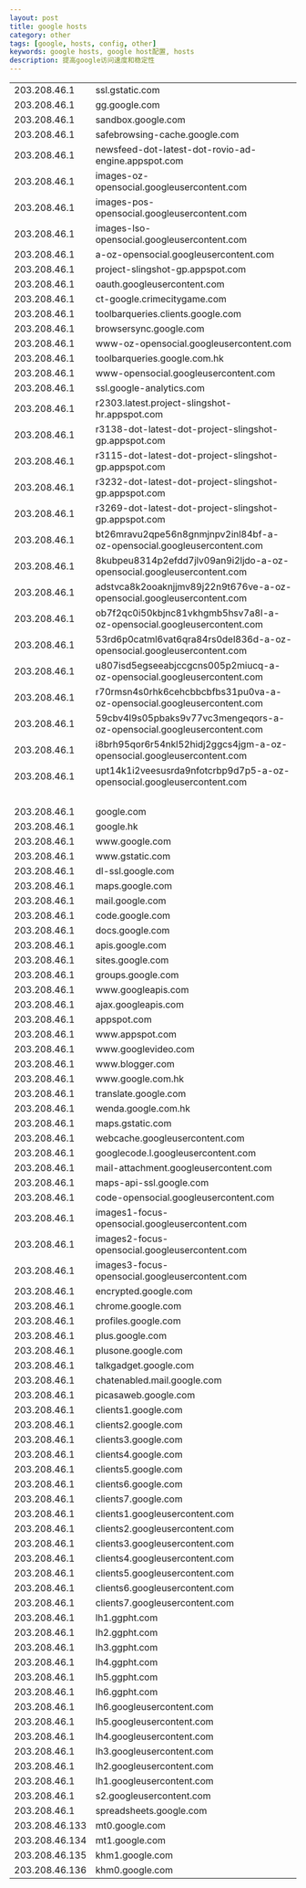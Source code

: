 ```yaml
---
layout: post
title: google hosts
category: other
tags: [google, hosts, config, other]
keywords: google hosts, google host配置, hosts
description: 提高google访问速度和稳定性
---
```


<table class="table table-bordered table-striped">
  <tr><td>203.208.46.1</td><td>ssl.gstatic.com</td></tr>
  <tr><td>203.208.46.1</td><td>gg.google.com</td></tr>
  <tr><td>203.208.46.1</td><td>sandbox.google.com</td></tr>
  <tr><td>203.208.46.1</td><td>safebrowsing-cache.google.com</td></tr>
  <tr><td>203.208.46.1</td><td>newsfeed-dot-latest-dot-rovio-ad-engine.appspot.com</td></tr>
  <tr><td>203.208.46.1</td><td>images-oz-opensocial.googleusercontent.com</td></tr>
  <tr><td>203.208.46.1</td><td>images-pos-opensocial.googleusercontent.com</td></tr>
  <tr><td>203.208.46.1</td><td>images-lso-opensocial.googleusercontent.com</td></tr>
  <tr><td>203.208.46.1</td><td>a-oz-opensocial.googleusercontent.com</td></tr>
  <tr><td>203.208.46.1</td><td>project-slingshot-gp.appspot.com</td></tr>
  <tr><td>203.208.46.1</td><td>oauth.googleusercontent.com</td></tr>
  <tr><td>203.208.46.1</td><td>ct-google.crimecitygame.com</td></tr>
  <tr><td>203.208.46.1</td><td>toolbarqueries.clients.google.com</td></tr>
  <tr><td>203.208.46.1</td><td>browsersync.google.com</td></tr>
  <tr><td>203.208.46.1</td><td>www-oz-opensocial.googleusercontent.com</td></tr>
  <tr><td>203.208.46.1</td><td>toolbarqueries.google.com.hk</td></tr>
  <tr><td>203.208.46.1</td><td>www-opensocial.googleusercontent.com</td></tr>
  <tr><td>203.208.46.1</td><td>ssl.google-analytics.com</td></tr>
  <tr><td>203.208.46.1</td><td>r2303.latest.project-slingshot-hr.appspot.com</td></tr>
  <tr><td>203.208.46.1</td><td>r3138-dot-latest-dot-project-slingshot-gp.appspot.com</td></tr>
  <tr><td>203.208.46.1</td><td>r3115-dot-latest-dot-project-slingshot-gp.appspot.com</td></tr>
  <tr><td>203.208.46.1</td><td>r3232-dot-latest-dot-project-slingshot-gp.appspot.com</td></tr>
  <tr><td>203.208.46.1</td><td>r3269-dot-latest-dot-project-slingshot-gp.appspot.com</td></tr>
  <tr><td>203.208.46.1</td><td>bt26mravu2qpe56n8gnmjnpv2inl84bf-a-oz-opensocial.googleusercontent.com</td></tr>
  <tr><td>203.208.46.1</td><td>8kubpeu8314p2efdd7jlv09an9i2ljdo-a-oz-opensocial.googleusercontent.com</td></tr>
  <tr><td>203.208.46.1</td><td>adstvca8k2ooaknjjmv89j22n9t676ve-a-oz-opensocial.googleusercontent.com</td></tr>
  <tr><td>203.208.46.1</td><td>ob7f2qc0i50kbjnc81vkhgmb5hsv7a8l-a-oz-opensocial.googleusercontent.com</td></tr>
  <tr><td>203.208.46.1</td><td>53rd6p0catml6vat6qra84rs0del836d-a-oz-opensocial.googleusercontent.com</td></tr>
  <tr><td>203.208.46.1</td><td>u807isd5egseeabjccgcns005p2miucq-a-oz-opensocial.googleusercontent.com</td></tr>
  <tr><td>203.208.46.1</td><td>r70rmsn4s0rhk6cehcbbcbfbs31pu0va-a-oz-opensocial.googleusercontent.com</td></tr>
  <tr><td>203.208.46.1</td><td>59cbv4l9s05pbaks9v77vc3mengeqors-a-oz-opensocial.googleusercontent.com</td></tr>
  <tr><td>203.208.46.1</td><td>i8brh95qor6r54nkl52hidj2ggcs4jgm-a-oz-opensocial.googleusercontent.com</td></tr>
  <tr><td>203.208.46.1</td><td>upt14k1i2veesusrda9nfotcrbp9d7p5-a-oz-opensocial.googleusercontent.com</td></tr>
  <tr><td>&nbsp;</td><td>&nbsp;</td></tr>
  <tr><td>203.208.46.1</td><td>google.com</td></tr>
  <tr><td>203.208.46.1</td><td>google.hk</td></tr>
  <tr><td>203.208.46.1</td><td>www.google.com</td></tr>
  <tr><td>203.208.46.1</td><td>www.gstatic.com</td></tr>
  <tr><td>203.208.46.1</td><td>dl-ssl.google.com</td></tr>
  <tr><td>203.208.46.1</td><td>maps.google.com</td></tr>
  <tr><td>203.208.46.1</td><td>mail.google.com</td></tr>
  <tr><td>203.208.46.1</td><td>code.google.com</td></tr>
  <tr><td>203.208.46.1</td><td>docs.google.com</td></tr>
  <tr><td>203.208.46.1</td><td>apis.google.com</td></tr>
  <tr><td>203.208.46.1</td><td>sites.google.com</td></tr>
  <tr><td>203.208.46.1</td><td>groups.google.com</td></tr>
  <tr><td>203.208.46.1</td><td>www.googleapis.com</td></tr>
  <tr><td>203.208.46.1</td><td>ajax.googleapis.com</td></tr>
  <tr><td>203.208.46.1</td><td>appspot.com</td></tr>
  <tr><td>203.208.46.1</td><td>www.appspot.com</td></tr>
  <tr><td>203.208.46.1</td><td>www.googlevideo.com</td></tr>
  <tr><td>203.208.46.1</td><td>www.blogger.com</td></tr>
  <tr><td>203.208.46.1</td><td>www.google.com.hk</td></tr>
  <tr><td>203.208.46.1</td><td>translate.google.com</td></tr>
  <tr><td>203.208.46.1</td><td>wenda.google.com.hk</td></tr>
  <tr><td>203.208.46.1</td><td>maps.gstatic.com</td></tr>
  <tr><td>203.208.46.1</td><td>webcache.googleusercontent.com</td></tr>
  <tr><td>203.208.46.1</td><td>googlecode.l.googleusercontent.com</td></tr>
  <tr><td>203.208.46.1</td><td>mail-attachment.googleusercontent.com</td></tr>
  <tr><td>203.208.46.1</td><td>maps-api-ssl.google.com</td></tr>
  <tr><td>203.208.46.1</td><td>code-opensocial.googleusercontent.com</td></tr>
  <tr><td>203.208.46.1</td><td>images1-focus-opensocial.googleusercontent.com</td></tr>
  <tr><td>203.208.46.1</td><td>images2-focus-opensocial.googleusercontent.com</td></tr>
  <tr><td>203.208.46.1</td><td>images3-focus-opensocial.googleusercontent.com</td></tr>
  <tr><td>203.208.46.1</td><td>encrypted.google.com</td></tr>
  <tr><td>203.208.46.1</td><td>chrome.google.com</td></tr>
  <tr><td>203.208.46.1</td><td>profiles.google.com</td></tr>
  <tr><td>203.208.46.1</td><td>plus.google.com</td></tr>
  <tr><td>203.208.46.1</td><td>plusone.google.com</td></tr>
  <tr><td>203.208.46.1</td><td>talkgadget.google.com</td></tr>
  <tr><td>203.208.46.1</td><td>chatenabled.mail.google.com</td></tr>
  <tr><td>203.208.46.1</td><td>picasaweb.google.com</td></tr>
  <tr><td>203.208.46.1</td><td>clients1.google.com</td></tr>
  <tr><td>203.208.46.1</td><td>clients2.google.com</td></tr>
  <tr><td>203.208.46.1</td><td>clients3.google.com</td></tr>
  <tr><td>203.208.46.1</td><td>clients4.google.com</td></tr>
  <tr><td>203.208.46.1</td><td>clients5.google.com</td></tr>
  <tr><td>203.208.46.1</td><td>clients6.google.com</td></tr>
  <tr><td>203.208.46.1</td><td>clients7.google.com</td></tr>
  <tr><td>203.208.46.1</td><td>clients1.googleusercontent.com</td></tr>
  <tr><td>203.208.46.1</td><td>clients2.googleusercontent.com</td></tr>
  <tr><td>203.208.46.1</td><td>clients3.googleusercontent.com</td></tr>
  <tr><td>203.208.46.1</td><td>clients4.googleusercontent.com</td></tr>
  <tr><td>203.208.46.1</td><td>clients5.googleusercontent.com</td></tr>
  <tr><td>203.208.46.1</td><td>clients6.googleusercontent.com</td></tr>
  <tr><td>203.208.46.1</td><td>clients7.googleusercontent.com</td></tr>
  <tr><td>203.208.46.1</td><td>lh1.ggpht.com</td></tr>
  <tr><td>203.208.46.1</td><td>lh2.ggpht.com</td></tr>
  <tr><td>203.208.46.1</td><td>lh3.ggpht.com</td></tr>
  <tr><td>203.208.46.1</td><td>lh4.ggpht.com</td></tr>
  <tr><td>203.208.46.1</td><td>lh5.ggpht.com</td></tr>
  <tr><td>203.208.46.1</td><td>lh6.ggpht.com</td></tr>
  <tr><td>203.208.46.1</td><td>lh6.googleusercontent.com</td></tr>
  <tr><td>203.208.46.1</td><td>lh5.googleusercontent.com</td></tr>
  <tr><td>203.208.46.1</td><td>lh4.googleusercontent.com</td></tr>
  <tr><td>203.208.46.1</td><td>lh3.googleusercontent.com</td></tr>
  <tr><td>203.208.46.1</td><td>lh2.googleusercontent.com</td></tr>
  <tr><td>203.208.46.1</td><td>lh1.googleusercontent.com</td></tr>
  <tr><td>203.208.46.1</td><td>s2.googleusercontent.com</td></tr>
  <tr><td>203.208.46.1</td><td>spreadsheets.google.com</td></tr>
  <tr><td>203.208.46.133</td><td>mt0.google.com</td></tr>
  <tr><td>203.208.46.134</td><td>mt1.google.com</td></tr>
  <tr><td>203.208.46.135</td><td>khm1.google.com</td></tr>
  <tr><td>203.208.46.136</td><td>khm0.google.com</td></tr>
</table>